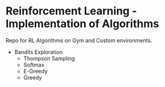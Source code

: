 # Reinforcement Learning - Implementation of Algorithms
Repo for RL Algorithms on Gym and Custom environments.

* Bandits Exploration
    * Thompson Sampling
    * Softmax
    * E-Greedy
    * Greedy



    
    
